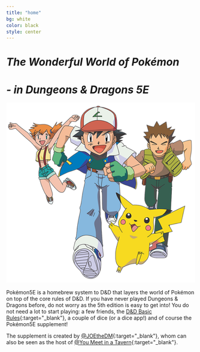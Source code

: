 ```yaml
---
title: "home"
bg: white
color: black
style: center
---
```


# *The Wonderful World of Pokémon*

# *- in Dungeons & Dragons 5E*

![icon](img/splash.png)


Pokémon5E is a homebrew system to D&D that layers the world of Pokémon on top of the core rules of D&D. If you have never played Dungeons & Dragons before, do not worry as the 5th edition is easy to get into! You do not need a lot to start playing: a few friends, the [D&D Basic Rules](https://dnd.wizards.com/articles/features/basicrules){:target="_blank"}, a couple of dice (or a dice app!) and of course the Pokémon5E supplement!

The supplement is created by [@JOEtheDM](https://twitter.com/joethedm){:target="_blank"}, whom can also be seen as the host of [@You Meet in a Tavern](https://twitter.com/ymiatavern){:target="_blank"}.
